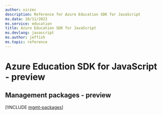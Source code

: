 ```yaml
---
author: xirzec
description: Reference for Azure Education SDK for JavaScript
ms.data: 10/11/2022
ms.service: education
title: Azure Education SDK for JavaScript
ms.devlang: javascript
ms.author: jeffish
ms.topic: reference
---
```

# Azure Education SDK for JavaScript - preview

## Management packages - preview
[!INCLUDE [mgmt-packages](education-mgmt-index.md)]